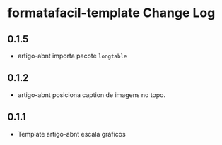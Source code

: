 # formatafacil-template Change Log

## 0.1.5

- artigo-abnt importa pacote `longtable`


## 0.1.2

- artigo-abnt posiciona caption de imagens no topo.


## 0.1.1

- Template artigo-abnt escala gráficos
